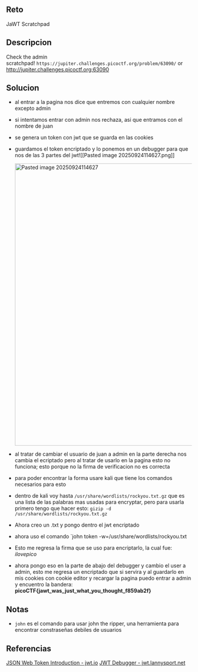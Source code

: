 
## Reto
JaWT Scratchpad

## Descripcion
Check the admin scratchpad! `https://jupiter.challenges.picoctf.org/problem/63090/` or http://jupiter.challenges.picoctf.org:63090
## Solucion
- al entrar a la pagina nos dice que entremos con cualquier nombre excepto admin
- si intentamos entrar con admin nos rechaza, asi que entramos con el nombre de juan
- se genera un token con jwt que se guarda en las cookies
- guardamos el token encriptado y lo ponemos en un debugger para que nos de las 3 partes del jwt![[Pasted image 20250924114627.png]]

  <img width="1604" height="764" alt="Pasted image 20250924114627" src="https://github.com/user-attachments/assets/e26e9c7e-ceff-4fbe-b156-4cba0b24ae26" />

- al tratar de cambiar el usuario de juan a admin en la parte derecha nos cambia el ecriptado pero al tratar de usarlo en la pagina esto no funciona; esto porque no la firma de verificacion no es correcta
- para poder encontrar la forma usare kali que tiene los comandos necesarios para esto
- dentro de kali voy hasta `/usr/share/wordlists/rockyou.txt.gz` que es una lista de las palabras mas usadas para encryptar, pero para usarla primero tengo que hacer esto: `gizip -d /usr/share/wordlists/rockyou.txt.gz`
- Ahora creo un .txt y pongo dentro el jwt encriptado
- ahora uso el comando `john token -w=/usr/share/wordlists/rockyou.txt
- Esto me regresa la firma que se uso para encriptarlo, la cual fue: *ilovepico*
- ahora pongo eso en la parte de abajo del debugger y cambio el user a admin, esto me regresa un encriptado que si servira y al guardarlo en mis cookies con cookie editor y recargar la pagina puedo entrar a admin y encuentro la bandera: **picoCTF{jawt_was_just_what_you_thought_f859ab2f}**


## Notas
- `john` es el comando para usar john the ripper, una herramienta para encontrar constraseñas debiles de usuarios

## Referencias
[JSON Web Token Introduction - jwt.io](https://www.jwt.io/introduction#what-is-json-web-token-structure)
[JWT Debugger - jwt.lannysport.net](https://jwt.lannysport.net/)
